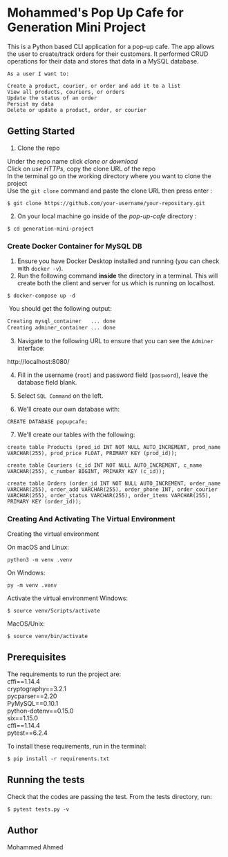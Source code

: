 # Mohammed's Pop Up Cafe for Generation Mini Project
This is a Python based CLI application for a pop-up cafe. The app allows the user to create/track orders for their customers. It performed CRUD operations for their data and  stores that data in a MySQL database.


```
As a user I want to:

Create a product, courier, or order and add it to a list
View all products, couriers, or orders
Update the status of an order
Persist my data
Delete or update a product, order, or courier
```
## Getting Started

1. Clone the repo<br/>

Under the repo name click *clone or download*<br/>
Click on *use HTTPs*, copy the clone URL of the repo<br/>
In the terminal go on the working directory where you want to clone the project<br/>
Use the `git clone` command and paste the clone URL then press enter :

```shell
$ git clone https://github.com/your-username/your-repositary.git
```

2. On your local machine go inside of the *pop-up-cafe* directory :

```shell
$ cd generation-mini-project
```

### Create Docker Container for MySQL DB

1. Ensure you have Docker Desktop installed and running (you can check with `docker -v`).
2. Run the following command **inside** the directory in a terminal. This will create both the client and server for us which is running on localhost.

```
$ docker-compose up -d
```

​	You should get the following output:

```sh
Creating mysql_container   ... done
Creating adminer_container ... done
```

3. Navigate to the following URL to ensure that you can see the `Adminer` interface:

http://localhost:8080/

4. Fill in the username (`root`) and password field (`password`), leave the database field blank.

5. Select `SQL Command` on the left.
6. We'll create our own database with:

```
CREATE DATABASE popupcafe;
```
7. We'll create our tables with the following:
```
create table Products (prod_id INT NOT NULL AUTO_INCREMENT, prod_name VARCHAR(255), prod_price FLOAT, PRIMARY KEY (prod_id));
```
```
create table Couriers (c_id INT NOT NULL AUTO_INCREMENT, c_name VARCHAR(255), c_number BIGINT, PRIMARY KEY (c_id));
```
```
create table Orders (order_id INT NOT NULL AUTO_INCREMENT, order_name VARCHAR(255), order_add VARCHAR(255), order_phone INT, order_courier VARCHAR(255), order_status VARCHAR(255), order_items VARCHAR(255), PRIMARY KEY (order_id));
```





### Creating And Activating The Virtual Environment
Creating the virtual environment

On macOS and Linux:

```shell
python3 -m venv .venv
```
On Windows:
```shell
py -m venv .venv
```
Activate the virtual environment
Windows: 
```shell
$ source venv/Scripts/activate
```
MacOS/Unix: 
```shell
$ source venv/bin/activate
```


## Prerequisites

The requirements to run the project are:<br/>
cffi==1.14.4<br/>
cryptography==3.2.1<br/>
pycparser==2.20<br/>
PyMySQL==0.10.1<br/>
python-dotenv==0.15.0<br/>
six==1.15.0<br/>
cffi==1.14.4<br/>
pytest==6.2.4<br/>

To install these requirements, run in the terminal:

```shell
$ pip install -r requirements.txt
```

## Running the tests
Check that the codes are passing the test. From the tests directory, run:
```shell
$ pytest tests.py -v
```

## Author
Mohammed Ahmed
